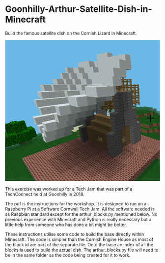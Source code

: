 # Goonhilly-Arthur-Satellite-Dish-in-Minecraft
Build the famous satellite dish on the Cornish Lizard in Minecraft.

![Goonhilly Satellite dish in Minecraft](goonhilly_arthur_in_minecraft.png)

This exercise was worked up for a Tech Jam that was part of a TechConnect held at Goonhilly in 2018.

The pdf is the instructions for the workshop. It is designed to run on a Raspberry Pi at a Software Cornwall Tech Jam.
All the software needed is as Raspbian standard except for the arthur_blocks.py mentioned below. No previous experience with
Minecraft and Python is really necessary but a little help from someone who has done a bit might be better.


These instructions utilise some code to build the base directly within Minecraft. The code is simpler than the Cornish Engine House
as most of the block id are part of the separate file.
Onto the base an index of all the blocks is used to build the actual dish.
The arthur_blocks.py file will need to be in the same folder as the code being created for it to work.
